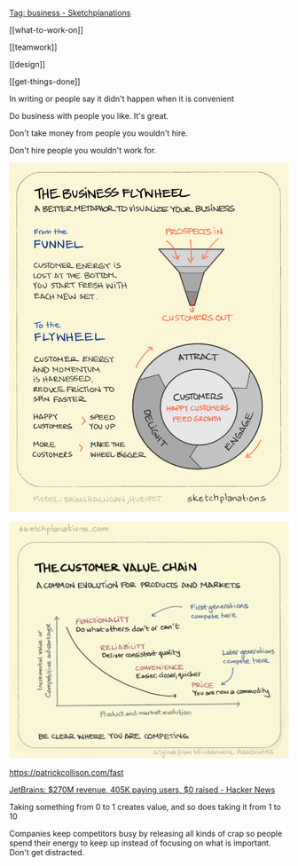 ---
---

[Tag: business - Sketchplanations](https://sketchplanations.com/tags/business)

[[what-to-work-on]]

[[teamwork]]

[[design]]

[[get-things-done]]

In writing or people say it didn't happen when it is convenient

Do business with people you like. It's great.

Don't take money from people you wouldn't hire.

Don't hire people you wouldn't work for.

![](/assets/static/img/business-flywheel.png)

![](/assets/static/img/the-customer-value-chain.jpeg)

<https://patrickcollison.com/fast>

[JetBrains: $270M revenue, 405K paying users, $0 raised - Hacker News](https://news.ycombinator.com/item?id=21796793)

Taking something from 0 to 1 creates value, and so does taking it from 1 to 10 

Companies keep competitors busy by releasing all kinds of crap so people spend their energy to keep up instead of focusing on what is important. Don't get distracted. 
